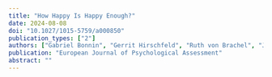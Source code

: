 ```yaml
---
title: "How Happy Is Happy Enough?"
date: 2024-08-08
doi: "10.1027/1015-5759/a000850"
publication_types: ["2"]
authors: ["Gabriel Bonnin", "Gerrit Hirschfeld", "Ruth von Brachel", "J\u00fcrgen Margraf"]
publication: "European Journal of Psychological Assessment"
abstract: ""
---
```

